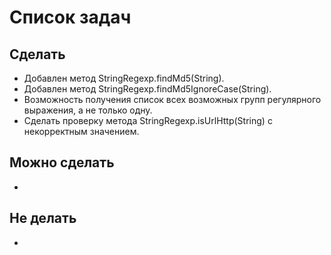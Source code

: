 # Список задач
## Сделать
* Добавлен метод StringRegexp.findMd5(String).
* Добавлен метод StringRegexp.findMd5IgnoreCase(String).
* Возможность получения список всех возможных групп регулярного выражения, а не только одну.
* Сделать проверку метода StringRegexp.isUrlHttp(String) с некорректным значением.

## Можно сделать
*

## Не делать
*
